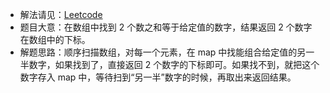 - 解法请见：[Leetcode](https://leetcode.com/problems/two-sum)
- 题目大意：在数组中找到 2 个数之和等于给定值的数字，结果返回 2 个数字在数组中的下标。
- 解题思路：顺序扫描数组，对每一个元素，在 map 中找能组合给定值的另一半数字，如果找到了，直接返回 2 个数字的下标即可。如果找不到，就把这个数字存入 map 中，等待扫到“另一半”数字的时候，再取出来返回结果。
